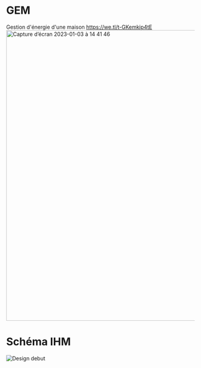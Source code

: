 # GEM
Gestion d'énergie d'une maison
https://we.tl/t-GKemkip4tE
<img width="777" alt="Capture d’écran 2023-01-03 à 14 41 46" src="https://user-images.githubusercontent.com/86846166/210369200-88010806-dcac-426c-889d-44a627e5d5c7.png">

# Schéma IHM
![Design debut](https://user-images.githubusercontent.com/121857444/214248547-9513fb79-902b-4432-8879-04b8fcb65fa0.png)
